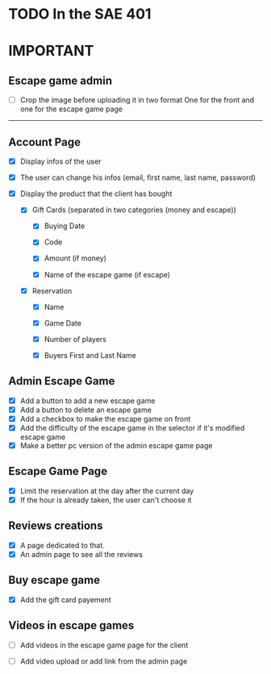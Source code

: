 # TODO In the SAE 401

# <b>IMPORTANT</b>

## Escape game admin

- [ ] Crop the image before uploading it in two format One for the front and one for the escape game page

----------------

## Account Page

- [X] Display infos of the user

- [X] The user can change his infos (email, first name, last name, password)

- [x] Display the product that the client has bought

    - [X] Gift Cards (separated in two categories (money and escape))

        - [X] Buying Date

        - [X] Code

        - [X] Amount (if money)

        - [X] Name of the escape game (if escape)

    - [X] Reservation

        - [X] Name

        - [X] Game Date

        - [X] Number of players

        - [X] Buyers First and Last Name

## Admin Escape Game

- [X] Add a button to add a new escape game
- [X] Add a button to delete an escape game
- [X] Add a checkbox to make the escape game on front
- [X] Add the difficulty of the escape game in the selector if it's modified escape game
- [X] Make a better pc version of the admin escape game page

## Escape Game Page

- [X] Limit the reservation at the day after the current day
- [X] If the hour is already taken, the user can't choose it

## Reviews creations

- [X] A page dedicated to that.
- [X] An admin page to see all the reviews

## Buy escape game

- [X] Add the gift card payement

## Videos in escape games

- [ ] Add videos in the escape game page for the client

- [ ] Add video upload or add link from the admin page
